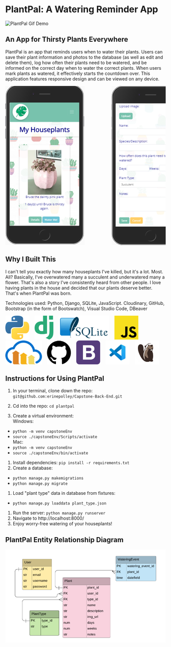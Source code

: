 # PlantPal: A Watering Reminder App

![PlantPal Gif Demo](BestGif.gif)

## An App for Thirsty Plants Everywhere

PlantPal is an app that reminds users when to water their plants. Users can save their plant information and photos to the database (as well as edit and delete them), log how often their plants need to be watered, and be informed on the correct day when to water the correct plants. When users mark plants as watered, it effectively starts the countdown over. This application features responsive design and can be viewed on any device. 
<pre><img src="readme-images/PlantPalMobile1.png" height="500" alt="mobile screenshot"/>          <img src="readme-images/PlantPalMobile2.png" height="500" alt="mobile screenshot"/>          <img src="readme-images/PlantPalMobile3.png" height="500" alt="mobile screenshot"/></pre>

## Why I Built This

I can't tell you exactly how many houseplants I've killed, but it's a lot. Most. All? Basically, I've overwatered many a succulent and underwatered many a flower. That's also a story I've consistently heard from other people. I love having plants in the house and decided that our plants deserve better. That's when PlantPal was born.

Technologies used: Python, Django, SQLite, JavaScript. Cloudinary, GitHub, Bootstrap (in the form of Bootswatch), Visual Studio Code, DBeaver
<pre><img src="readme-images/Python.png" height="75" alt="Python" padding-right="10px"/>  <img src="readme-images/Django.png" height="75" alt="Django" margin-right="10px"/>  <img src="readme-images/SQLite.png" height="75" alt="SQLite" margin-right="10px"/>  <img src="readme-images/javascript.png" height="75" alt="javascript" margin-right="10px"/> <br><img src="readme-images/cloudinary.png" height="75" alt="cloudinary" margin-right="10px"/>  <img src="readme-images/GitHub.png" height="75" alt="GitHub" margin-right="10px"/>  <img src="readme-images/Bootstrap.png" height="75" alt="Bootstrap" margin-right="10px"/>  <img src="readme-images/VSCode.jpg" height="75" alt="VSCode" margin-right="10px"/>  <img src="readme-images/DBeaver.png" height="75" alt="DBeaver" margin-right="10px"/>  </pre>

## Instructions for Using PlantPal

1. In your terminal, clone down the repo: 
`git@github.com:erinepolley/Capstone-Back-End.git`

1. Cd into the repo: `cd plantpal`
1. Create a virtual environment:  
Windows:
  - `python -m venv capstoneEnv`
  - `source ./capstoneEnv/Scripts/activate`  
Mac:
  - `python -m venv capstoneEnv`
  - `source ./capstoneEnv/bin/activate`
1. Install dependencies: `pip install -r requirements.txt`
1. Create a database:
  - `python manage.py makemigrations`
  - `python manage.py migrate`
1. Load "plant type" data in database from fixtures:
  - `python manage.py loaddata plant_type.json`
1. Run the server: `python manage.py runserver`
1. Navigate to http://localhost:8000/ 
1. Enjoy worry-free watering of your houseplants!


## PlantPal Entity Relationship Diagram

![Back End Capstone ERD](ERD325.png)
